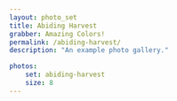 ```yaml
---
layout: photo_set
title: Abiding Harvest
grabber: Amazing Colors!
permalink: /abiding-harvest/
description: "An example photo gallery."

photos:
    set: abiding-harvest
    size: 8
---
```

